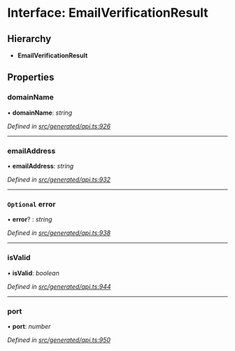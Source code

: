 # Interface: EmailVerificationResult

## Hierarchy

* **EmailVerificationResult**

## Properties

###  domainName

• **domainName**: *string*

*Defined in [src/generated/api.ts:926](https://github.com/mailslurp/mailslurp-client-ts-js/blob/4ca018b/src/generated/api.ts#L926)*

___

###  emailAddress

• **emailAddress**: *string*

*Defined in [src/generated/api.ts:932](https://github.com/mailslurp/mailslurp-client-ts-js/blob/4ca018b/src/generated/api.ts#L932)*

___

### `Optional` error

• **error**? : *string*

*Defined in [src/generated/api.ts:938](https://github.com/mailslurp/mailslurp-client-ts-js/blob/4ca018b/src/generated/api.ts#L938)*

___

###  isValid

• **isValid**: *boolean*

*Defined in [src/generated/api.ts:944](https://github.com/mailslurp/mailslurp-client-ts-js/blob/4ca018b/src/generated/api.ts#L944)*

___

###  port

• **port**: *number*

*Defined in [src/generated/api.ts:950](https://github.com/mailslurp/mailslurp-client-ts-js/blob/4ca018b/src/generated/api.ts#L950)*
